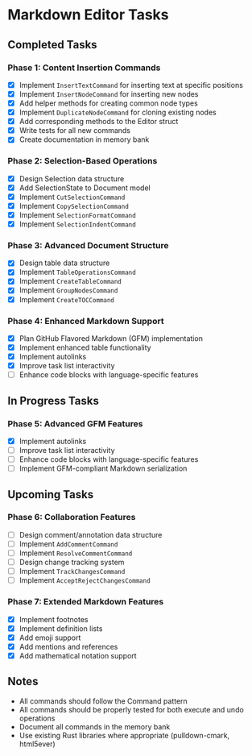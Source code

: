# Markdown Editor Tasks

## Completed Tasks

### Phase 1: Content Insertion Commands
- [x] Implement `InsertTextCommand` for inserting text at specific positions
- [x] Implement `InsertNodeCommand` for inserting new nodes
- [x] Add helper methods for creating common node types
- [x] Implement `DuplicateNodeCommand` for cloning existing nodes
- [x] Add corresponding methods to the Editor struct
- [x] Write tests for all new commands
- [x] Create documentation in memory bank

### Phase 2: Selection-Based Operations
- [x] Design Selection data structure
- [x] Add SelectionState to Document model
- [x] Implement `CutSelectionCommand`
- [x] Implement `CopySelectionCommand`
- [x] Implement `SelectionFormatCommand`
- [x] Implement `SelectionIndentCommand`

### Phase 3: Advanced Document Structure
- [x] Design table data structure
- [x] Implement `TableOperationsCommand`
- [x] Implement `CreateTableCommand`
- [x] Implement `GroupNodesCommand`
- [x] Implement `CreateTOCCommand`

### Phase 4: Enhanced Markdown Support
- [x] Plan GitHub Flavored Markdown (GFM) implementation
- [x] Implement enhanced table functionality
- [x] Implement autolinks
- [x] Improve task list interactivity
- [ ] Enhance code blocks with language-specific features

## In Progress Tasks

### Phase 5: Advanced GFM Features
- [x] Implement autolinks
- [ ] Improve task list interactivity
- [ ] Enhance code blocks with language-specific features
- [ ] Implement GFM-compliant Markdown serialization

## Upcoming Tasks

### Phase 6: Collaboration Features
- [ ] Design comment/annotation data structure
- [ ] Implement `AddCommentCommand`
- [ ] Implement `ResolveCommentCommand`
- [ ] Design change tracking system
- [ ] Implement `TrackChangesCommand`
- [ ] Implement `AcceptRejectChangesCommand`

### Phase 7: Extended Markdown Features
- [x] Implement footnotes
- [x] Implement definition lists
- [x] Add emoji support
- [x] Add mentions and references
- [x] Add mathematical notation support

## Notes
- All commands should follow the Command pattern
- All commands should be properly tested for both execute and undo operations
- Document all commands in the memory bank
- Use existing Rust libraries where appropriate (pulldown-cmark, html5ever)
